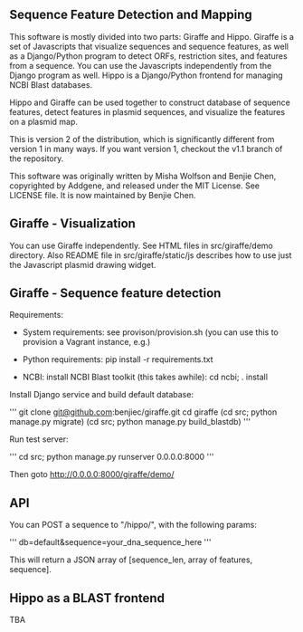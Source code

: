 Sequence Feature Detection and Mapping
--------------------------------------

This software is mostly divided into two parts: Giraffe and Hippo. Giraffe is a
set of Javascripts that visualize sequences and sequence features, as well as a
Django/Python program to detect ORFs, restriction sites, and features from a
sequence. You can use the Javascripts independently from the Django program as
well. Hippo is a Django/Python frontend for managing NCBI Blast databases.

Hippo and Giraffe can be used together to construct database of sequence
features, detect features in plasmid sequences, and visualize the features on a
plasmid map.

This is version 2 of the distribution, which is significantly different from
version 1 in many ways. If you want version 1, checkout the v1.1 branch of the
repository.

This software was originally written by Misha Wolfson and Benjie Chen,
copyrighted by Addgene, and released under the MIT License. See LICENSE file.
It is now maintained by Benjie Chen.


Giraffe - Visualization
-----------------------

You can use Giraffe independently. See HTML files in src/giraffe/demo
directory. Also README file in src/giraffe/static/js describes how to use just
the Javascript plasmid drawing widget.


Giraffe - Sequence feature detection
------------------------------------

Requirements:

  * System requirements: see provison/provision.sh (you can use this to
    provision a Vagrant instance, e.g.)

  * Python requirements: pip install -r requirements.txt

  * NCBI: install NCBI Blast toolkit (this takes awhile): cd ncbi; . install


Install Django service and build default database:

'''
git clone git@github.com:benjiec/giraffe.git
cd giraffe
(cd src; python manage.py migrate)
(cd src; python manage.py build_blastdb)
'''

Run test server:

'''
cd src; python manage.py runserver 0.0.0.0:8000
'''

Then goto http://0.0.0.0:8000/giraffe/demo/


API
---

You can POST a sequence to "/hippo/", with the following params:

'''
db=default&sequence=your_dna_sequence_here
'''

This will return a JSON array of [sequence_len, array of features, sequence].


Hippo as a BLAST frontend
-------------------------

TBA

